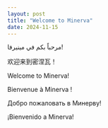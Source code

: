 ```yaml
---
layout: post
title: "Welcome to Minerva"
date: 2024-11-15
---
```


مرحباً بكم في مينيرفا!

欢迎来到密涅瓦！

Welcome to Minerva!

Bienvenue à Minerva !

Добро пожаловать в Минерву!

¡Bienvenido a Minerva!
